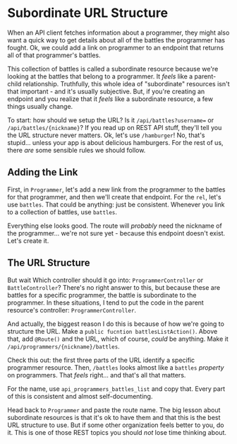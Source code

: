 # Subordinate URL Structure

When an API client fetches information about a programmer, they might also want
a quick way to get details about all of the battles the programmer has fought. Ok,
we could add a link on programmer to an endpoint that returns all of that programmer's
battles.

This collection of battles is called a subordinate resource because we're looking
at the battles that belong to a programmer. It *feels* like a parent-child relationship.
Truthfully, this whole idea of "subordinate" resources isn't that important - and
it's usually subjective. But, if you're creating an endpoint and you realize that
it *feels* like a subordinate resource, a few things usually change.

To start: how should we setup the URL? Is it `/api/battles?username=` or `/api/battles/{nickname}`?
If you read up on REST API stuff, they'll tell you the URL structure never matters.
Ok, let's use `/hamburger`! No, that's stupid... unless your app is about delicious
hamburgers. For the rest of us, there *are* some sensible rules we should follow.

## Adding the Link

First, in `Programmer`, let's add a new link from the programmer to the battles
for that programmer, and then we'll create that endpoint. For the `rel`, let's
use `battles`. That could be anything: just be consistent. Whenever you link to a
collection of battles, use `battles`.

Everything else looks good. The route will *probably* need the nickname of the
programmer... we're not sure yet - because this endpoint doesn't exist. Let's create
it.

## The URL Structure

But wait Which controller should it go into: `ProgrammerController` or `BattleController`?
There's no right answer to this, but because these are battles for a specific programmer,
the battle is subordinate to the programmer. In these situations, I tend to put the
code in the parent resource's controller: `ProgrammerController`.

And actually, the biggest reason I do this is because of how we're going to structure
the URL. Make a `public fucntion battlesListAction()`. Above that, add `@Route()`
and the URL, which of course, *could* be anything. Make it `/api/programmers/{nickname}/battles`.

Check this out: the first three parts of the URL identify a specific programmer
resource. Then, `/battles` looks almost like a `battles` *property* on programmers.
That *feels* right... and that's all that matters.

For the name, use `api_programmers_battles_list` and copy that. Every part of this
is consistent and almost self-documenting.

Head back to `Programmer` and paste the route name. The big lesson about subordinate
resources is that it's ok to have them and that this is the best URL structure to
use. But if some other organization feels better to you, do it. This is one of those
REST topics you should *not* lose time thinking about.
